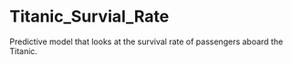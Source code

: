# Titanic_Survial_Rate
Predictive model that looks at the survival rate of passengers aboard the Titanic. 
